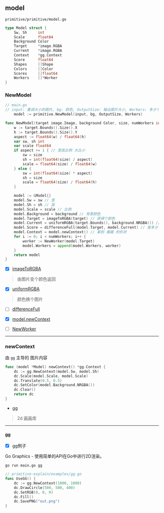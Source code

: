 
## model

`primitive/primitive/model.go`

``` go
type Model struct {
	Sw, Sh     int
	Scale      float64
	Background Color
	Target     *image.RGBA
	Current    *image.RGBA
	Context    *gg.Context
	Score      float64
	Shapes     []Shape
	Colors     []Color
	Scores     []float64
	Workers    []*Worker
}

```

### NewModel

``` go
// main.go 
// input: 重调大小的图片, bg: 颜色, OutputSize: 输出图片大小, Workers: 多少个工作人员
	model := primitive.NewModel(input, bg, OutputSize, Workers)

```

``` go
func NewModel(target image.Image, background Color, size, numWorkers int) *Model {
	w := target.Bounds().Size().X
	h := target.Bounds().Size().Y
	aspect := float64(w) / float64(h)
	var sw, sh int
	var scale float64
	if aspect >= 1 { // 宽高比例 大比小
		sw = size
		sh = int(float64(size) / aspect)
		scale = float64(size) / float64(w)
	} else {
		sw = int(float64(size) * aspect)
		sh = size
		scale = float64(size) / float64(h)
	}

	model := &Model{}
	model.Sw = sw // 宽
	model.Sh = sh // 高
	model.Scale = scale // 比例
	model.Background = background // 背景颜色
	model.Target = imageToRGBA(target) // 获得个颜色
	model.Current = uniformRGBA(target.Bounds(), background.NRGBA()) // 混合
	model.Score = differenceFull(model.Target, model.Current) // 差多少
	model.Context = model.newContext() // 拿到 画画 的形状
	for i := 0; i < numWorkers; i++ {
		worker := NewWorker(model.Target)
		model.Workers = append(model.Workers, worker)
	}
	return model
}

```

- [x] [imageToRGBA](./util.md#imagetorgba)

> 由图片变个颜色返回
 

- [x] [uniformRGBA](./util.md#uniformrgba)

> 颜色换个图片
 

- [ ] [differenceFull](./core.md#differencefull)

- [x] [model.newContext](#newcontext)

- [ ] [NewWorker](./worker.md#newworker)

---

### newContext

由 `gg` 主导的 图片内容

``` go
func (model *Model) newContext() *gg.Context {
	dc := gg.NewContext(model.Sw, model.Sh)
	dc.Scale(model.Scale, model.Scale)
	dc.Translate(0.5, 0.5)
	dc.SetColor(model.Background.NRGBA())
	dc.Clear()
	return dc
}
```

- [gg](#gg)

> 2d 画画库

---

#### gg

- [x] gg例子 

Go Graphics - 使用简单的API在Go中进行2D渲染。

```
go run main.go gg
```

``` go
// primitive-explain/examples/gg.go
func UseGG() {
	dc := gg.NewContext(1000, 1000)
	dc.DrawCircle(500, 500, 400)
	dc.SetRGB(0, 0, 0)
	dc.Fill()
	dc.SavePNG("out.png")
}

```


